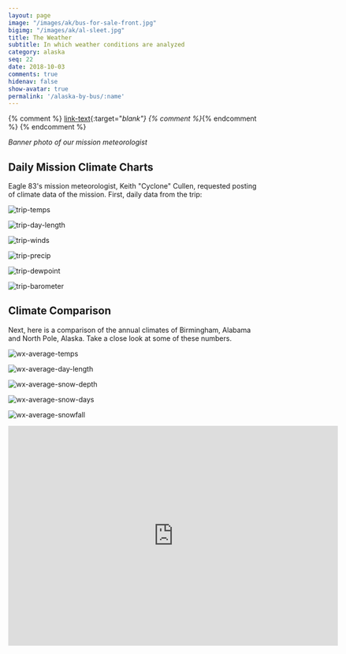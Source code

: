 ```yaml
---
layout: page
image: "/images/ak/bus-for-sale-front.jpg"
bigimg: "/images/ak/al-sleet.jpg"
title: The Weather
subtitle: In which weather conditions are analyzed
category: alaska
seq: 22
date: 2018-10-03
comments: true
hidenav: false
show-avatar: true
permalink: '/alaska-by-bus/:name'
---
```


{% comment %}
[link-text](link-url){:target="_blank"}
{% comment %}_{% endcomment %}
{% endcomment %}
 
*Banner photo of our mission meteorologist*


## Daily Mission Climate Charts

Eagle 83's mission meteorologist, Keith "Cyclone" Cullen, requested posting of
climate data of the mission. First, daily data from the trip:

![trip-temps](/images/ak/trip-temps.png)

![trip-day-length](/images/ak/trip-day-length.png)

![trip-winds](/images/ak/trip-winds.png)

![trip-precip](/images/ak/trip-precip.png)

![trip-dewpoint](/images/ak/trip-dewpoint.png)

![trip-barometer](/images/ak/trip-barometer.png)

## Climate Comparison

Next, here is a comparison of the annual climates of Birmingham, Alabama
and North Pole, Alaska. Take a close look at some of these numbers.

![wx-average-temps](/images/ak/wx-average-temps.png)

![wx-average-day-length](/images/ak/wx-average-day-length.png)

![wx-average-snow-depth](/images/ak/wx-average-snow-depth.png)

![wx-average-snow-days](/images/ak/wx-average-snow-days.png)

![wx-average-snowfall](/images/ak/wx-average-snowfall.png)


<iframe width="669" height="446" src="https://www.youtube.com/embed/Z2HpB5CGfLQ" frameborder="0" allow="autoplay; encrypted-media" allowfullscreen></iframe>

